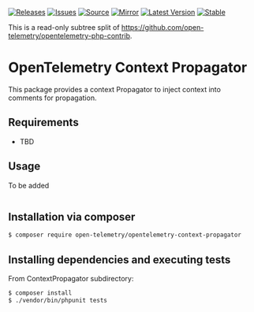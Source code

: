 [![Releases](https://img.shields.io/badge/releases-purple)](https://github.com/opentelemetry-php/contrib-context-propagator/releases)
[![Issues](https://img.shields.io/badge/issues-pink)](https://github.com/open-telemetry/opentelemetry-php/issues)
[![Source](https://img.shields.io/badge/source-contrib-green)](https://github.com/open-telemetry/opentelemetry-php-contrib/tree/main/src/ContextPropagator)
[![Mirror](https://img.shields.io/badge/mirror-opentelemetry--php--contrib-blue)](https://github.com/opentelemetry-php/contrib-context-propagator)
[![Latest Version](http://poser.pugx.org/open-telemetry/opentelemetry-context-propagator/v/unstable)](https://packagist.org/packages/open-telemetry/opentelemetry-context-propagator/)
[![Stable](http://poser.pugx.org/open-telemetry/opentelemetry-context-propagator/v/stable)](https://packagist.org/packages/open-telemetry/opentelemetry-context-propagator/)

This is a read-only subtree split of https://github.com/open-telemetry/opentelemetry-php-contrib.

# OpenTelemetry Context Propagator

This package provides a context Propagator to inject context into comments for propagation.

## Requirements

* TBD

## Usage

To be added

```php

```

## Installation via composer

```bash
$ composer require open-telemetry/opentelemetry-context-propagator
```

## Installing dependencies and executing tests

From ContextPropagator subdirectory:

```bash
$ composer install
$ ./vendor/bin/phpunit tests
```
